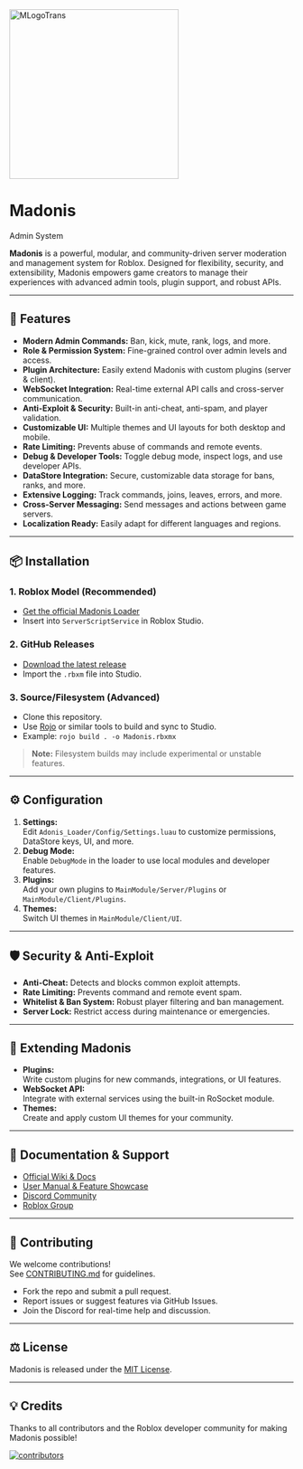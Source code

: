 <img width="300" height="300" alt="MLogoTrans" src="https://github.com/user-attachments/assets/cdd6f5f3-d60d-4c8d-b315-f0f6c4bd4c6f" />

# Madonis
 Admin System

**Madonis** is a powerful, modular, and community-driven server moderation and management system for Roblox. Designed for flexibility, security, and extensibility, Madonis empowers game creators to manage their experiences with advanced admin tools, plugin support, and robust APIs.

---

## 🚀 Features

- **Modern Admin Commands:** Ban, kick, mute, rank, logs, and more.
- **Role & Permission System:** Fine-grained control over admin levels and access.
- **Plugin Architecture:** Easily extend Madonis with custom plugins (server & client).
- **WebSocket Integration:** Real-time external API calls and cross-server communication.
- **Anti-Exploit & Security:** Built-in anti-cheat, anti-spam, and player validation.
- **Customizable UI:** Multiple themes and UI layouts for both desktop and mobile.
- **Rate Limiting:** Prevents abuse of commands and remote events.
- **Debug & Developer Tools:** Toggle debug mode, inspect logs, and use developer APIs.
- **DataStore Integration:** Secure, customizable data storage for bans, ranks, and more.
- **Extensive Logging:** Track commands, joins, leaves, errors, and more.
- **Cross-Server Messaging:** Send messages and actions between game servers.
- **Localization Ready:** Easily adapt for different languages and regions.

---

## 📦 Installation

### 1. Roblox Model (Recommended)
- [Get the official Madonis Loader](https://www.roblox.com/library/7510622625/)
- Insert into `ServerScriptService` in Roblox Studio.

### 2. GitHub Releases
- [Download the latest release](https://github.com/Epix-Incorporated/Adonis/releases/latest)
- Import the `.rbxm` file into Studio.

### 3. Source/Filesystem (Advanced)
- Clone this repository.
- Use [Rojo](https://rojo.space/) or similar tools to build and sync to Studio.
- Example: `rojo build . -o Madonis.rbxmx`

> **Note:** Filesystem builds may include experimental or unstable features.

---

## ⚙️ Configuration

1. **Settings:**  
   Edit `Adonis_Loader/Config/Settings.luau` to customize permissions, DataStore keys, UI, and more.
2. **Debug Mode:**  
   Enable `DebugMode` in the loader to use local modules and developer features.
3. **Plugins:**  
   Add your own plugins to `MainModule/Server/Plugins` or `MainModule/Client/Plugins`.
4. **Themes:**  
   Switch UI themes in `MainModule/Client/UI`.

---

## 🛡️ Security & Anti-Exploit

- **Anti-Cheat:** Detects and blocks common exploit attempts.
- **Rate Limiting:** Prevents command and remote event spam.
- **Whitelist & Ban System:** Robust player filtering and ban management.
- **Server Lock:** Restrict access during maintenance or emergencies.

---

## 🔌 Extending Madonis

- **Plugins:**  
  Write custom plugins for new commands, integrations, or UI features.
- **WebSocket API:**  
  Integrate with external services using the built-in RoSocket module.
- **Themes:**  
  Create and apply custom UI themes for your community.

---

## 📝 Documentation & Support

- [Official Wiki & Docs](https://github.com/Epix-Incorporated/Adonis/wiki)
- [User Manual & Feature Showcase](https://github.com/Epix-Incorporated/Adonis/wiki/User-Manual-&-Feature-Showcase)
- [Discord Community](https://discord.gg/H5RvTP3)
- [Roblox Group](https://www.roblox.com/groups/886423)

---

## 🤝 Contributing

We welcome contributions!  
See [CONTRIBUTING.md](CONTRIBUTING.md) for guidelines.

- Fork the repo and submit a pull request.
- Report issues or suggest features via GitHub Issues.
- Join the Discord for real-time help and discussion.

---

## ⚖️ License

Madonis is released under the [MIT License](LICENSE.md).

---

## 💡 Credits

Thanks to all contributors and the Roblox developer community for making Madonis possible!

[![contributors](https://contributors-img.web.app/image?repo=Epix-Incorporated/Adonis)](https://github.com/Epix-Incorporated/Adonis/graphs/contributors)

